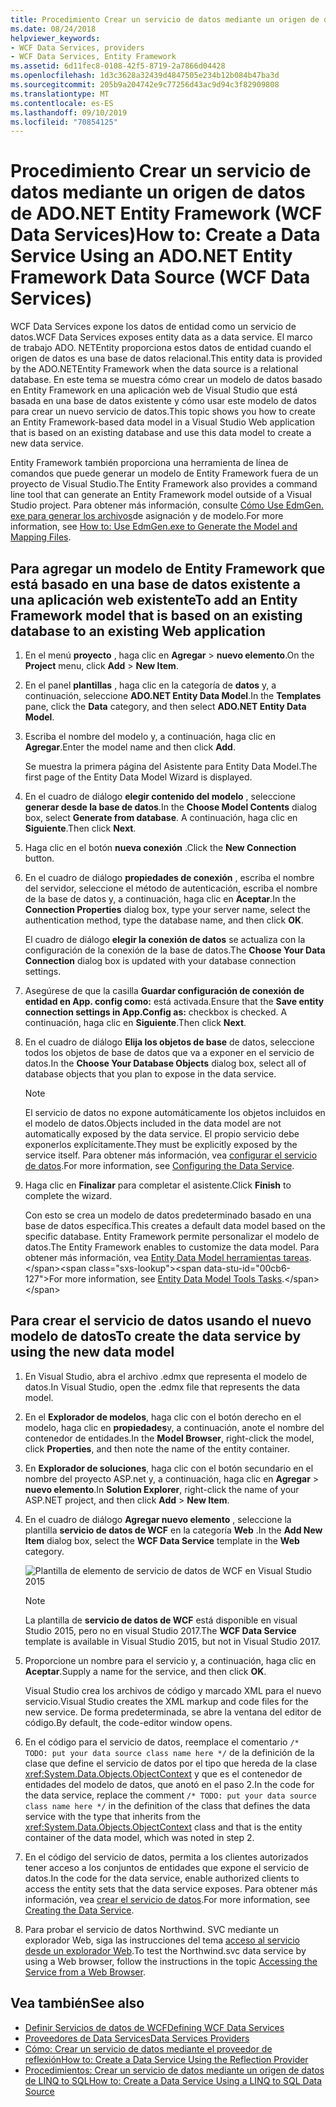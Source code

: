 ```yaml
---
title: Procedimiento Crear un servicio de datos mediante un origen de datos de ADO.NET Entity Framework (WCF Data Services)
ms.date: 08/24/2018
helpviewer_keywords:
- WCF Data Services, providers
- WCF Data Services, Entity Framework
ms.assetid: 6d11fec8-0108-42f5-8719-2a7866d04428
ms.openlocfilehash: 1d3c3628a32439d4847505e234b12b084b47ba3d
ms.sourcegitcommit: 205b9a204742e9c77256d43ac9d94c3f82909808
ms.translationtype: MT
ms.contentlocale: es-ES
ms.lasthandoff: 09/10/2019
ms.locfileid: "70854125"
---
```

# <a name="how-to-create-a-data-service-using-an-adonet-entity-framework-data-source-wcf-data-services"></a><span data-ttu-id="00cb6-102">Procedimiento Crear un servicio de datos mediante un origen de datos de ADO.NET Entity Framework (WCF Data Services)</span><span class="sxs-lookup"><span data-stu-id="00cb6-102">How to: Create a Data Service Using an ADO.NET Entity Framework Data Source (WCF Data Services)</span></span>

<span data-ttu-id="00cb6-103">WCF Data Services expone los datos de entidad como un servicio de datos.</span><span class="sxs-lookup"><span data-stu-id="00cb6-103">WCF Data Services exposes entity data as a data service.</span></span> <span data-ttu-id="00cb6-104">El marco de trabajo ADO. NETEntity proporciona estos datos de entidad cuando el origen de datos es una base de datos relacional.</span><span class="sxs-lookup"><span data-stu-id="00cb6-104">This entity data is provided by the ADO.NETEntity Framework when the data source is a relational database.</span></span> <span data-ttu-id="00cb6-105">En este tema se muestra cómo crear un modelo de datos basado en Entity Framework en una aplicación web de Visual Studio que está basada en una base de datos existente y cómo usar este modelo de datos para crear un nuevo servicio de datos.</span><span class="sxs-lookup"><span data-stu-id="00cb6-105">This topic shows you how to create an Entity Framework-based data model in a Visual Studio Web application that is based on an existing database and use this data model to create a new data service.</span></span>

<span data-ttu-id="00cb6-106">Entity Framework también proporciona una herramienta de línea de comandos que puede generar un modelo de Entity Framework fuera de un proyecto de Visual Studio.</span><span class="sxs-lookup"><span data-stu-id="00cb6-106">The Entity Framework also provides a command line tool that can generate an Entity Framework model outside of a Visual Studio project.</span></span> <span data-ttu-id="00cb6-107">Para obtener más información, consulte [Cómo Use EdmGen. exe para generar los archivos](../adonet/ef/how-to-use-edmgen-exe-to-generate-the-model-and-mapping-files.md)de asignación y de modelo.</span><span class="sxs-lookup"><span data-stu-id="00cb6-107">For more information, see [How to: Use EdmGen.exe to Generate the Model and Mapping Files](../adonet/ef/how-to-use-edmgen-exe-to-generate-the-model-and-mapping-files.md).</span></span>

## <a name="to-add-an-entity-framework-model-that-is-based-on-an-existing-database-to-an-existing-web-application"></a><span data-ttu-id="00cb6-108">Para agregar un modelo de Entity Framework que está basado en una base de datos existente a una aplicación web existente</span><span class="sxs-lookup"><span data-stu-id="00cb6-108">To add an Entity Framework model that is based on an existing database to an existing Web application</span></span>

1. <span data-ttu-id="00cb6-109">En el menú **proyecto** , haga clic en **Agregar** > **nuevo elemento**.</span><span class="sxs-lookup"><span data-stu-id="00cb6-109">On the **Project** menu, click **Add** > **New Item**.</span></span>

2. <span data-ttu-id="00cb6-110">En el panel **plantillas** , haga clic en la categoría de **datos** y, a continuación, seleccione **ADO.NET Entity Data Model**.</span><span class="sxs-lookup"><span data-stu-id="00cb6-110">In the **Templates** pane, click the **Data** category, and then select **ADO.NET Entity Data Model**.</span></span>

3. <span data-ttu-id="00cb6-111">Escriba el nombre del modelo y, a continuación, haga clic en **Agregar**.</span><span class="sxs-lookup"><span data-stu-id="00cb6-111">Enter the model name and then click **Add**.</span></span>

     <span data-ttu-id="00cb6-112">Se muestra la primera página del Asistente para Entity Data Model.</span><span class="sxs-lookup"><span data-stu-id="00cb6-112">The first page of the Entity Data Model Wizard is displayed.</span></span>

4. <span data-ttu-id="00cb6-113">En el cuadro de diálogo **elegir contenido del modelo** , seleccione **generar desde la base de datos**.</span><span class="sxs-lookup"><span data-stu-id="00cb6-113">In the **Choose Model Contents** dialog box, select **Generate from database**.</span></span> <span data-ttu-id="00cb6-114">A continuación, haga clic en **Siguiente**.</span><span class="sxs-lookup"><span data-stu-id="00cb6-114">Then click **Next**.</span></span>

5. <span data-ttu-id="00cb6-115">Haga clic en el botón **nueva conexión** .</span><span class="sxs-lookup"><span data-stu-id="00cb6-115">Click the **New Connection** button.</span></span>

6. <span data-ttu-id="00cb6-116">En el cuadro de diálogo **propiedades de conexión** , escriba el nombre del servidor, seleccione el método de autenticación, escriba el nombre de la base de datos y, a continuación, haga clic en **Aceptar**.</span><span class="sxs-lookup"><span data-stu-id="00cb6-116">In the **Connection Properties** dialog box, type your server name, select the authentication method, type the database name, and then click **OK**.</span></span>

     <span data-ttu-id="00cb6-117">El cuadro de diálogo **elegir la conexión de datos** se actualiza con la configuración de la conexión de la base de datos.</span><span class="sxs-lookup"><span data-stu-id="00cb6-117">The **Choose Your Data Connection** dialog box is updated with your database connection settings.</span></span>

7. <span data-ttu-id="00cb6-118">Asegúrese de que la casilla **Guardar configuración de conexión de entidad en App. config como:** está activada.</span><span class="sxs-lookup"><span data-stu-id="00cb6-118">Ensure that the **Save entity connection settings in App.Config as:** checkbox is checked.</span></span> <span data-ttu-id="00cb6-119">A continuación, haga clic en **Siguiente**.</span><span class="sxs-lookup"><span data-stu-id="00cb6-119">Then click **Next**.</span></span>

8. <span data-ttu-id="00cb6-120">En el cuadro de diálogo **Elija los objetos de base** de datos, seleccione todos los objetos de base de datos que va a exponer en el servicio de datos.</span><span class="sxs-lookup"><span data-stu-id="00cb6-120">In the **Choose Your Database Objects** dialog box, select all of database objects that you plan to expose in the data service.</span></span>

    > [!NOTE]
    > <span data-ttu-id="00cb6-121">El servicio de datos no expone automáticamente los objetos incluidos en el modelo de datos.</span><span class="sxs-lookup"><span data-stu-id="00cb6-121">Objects included in the data model are not automatically exposed by the data service.</span></span> <span data-ttu-id="00cb6-122">El propio servicio debe exponerlos explícitamente.</span><span class="sxs-lookup"><span data-stu-id="00cb6-122">They must be explicitly exposed by the service itself.</span></span> <span data-ttu-id="00cb6-123">Para obtener más información, vea [configurar el servicio de datos](configuring-the-data-service-wcf-data-services.md).</span><span class="sxs-lookup"><span data-stu-id="00cb6-123">For more information, see [Configuring the Data Service](configuring-the-data-service-wcf-data-services.md).</span></span>

9. <span data-ttu-id="00cb6-124">Haga clic en **Finalizar** para completar el asistente.</span><span class="sxs-lookup"><span data-stu-id="00cb6-124">Click **Finish** to complete the wizard.</span></span>

     <span data-ttu-id="00cb6-125">Con esto se crea un modelo de datos predeterminado basado en una base de datos específica.</span><span class="sxs-lookup"><span data-stu-id="00cb6-125">This creates a default data model based on the specific database.</span></span> <span data-ttu-id="00cb6-126">Entity Framework permite personalizar el modelo de datos.</span><span class="sxs-lookup"><span data-stu-id="00cb6-126">The Entity Framework enables to customize the data model.</span></span> <span data-ttu-id="00cb6-127">Para obtener más información, vea [Entity Data Model herramientas tareas](https://docs.microsoft.com/previous-versions/dotnet/netframework-4.0/bb738480(v=vs.100)).</span><span class="sxs-lookup"><span data-stu-id="00cb6-127">For more information, see [Entity Data Model Tools Tasks](https://docs.microsoft.com/previous-versions/dotnet/netframework-4.0/bb738480(v=vs.100)).</span></span>

## <a name="to-create-the-data-service-by-using-the-new-data-model"></a><span data-ttu-id="00cb6-128">Para crear el servicio de datos usando el nuevo modelo de datos</span><span class="sxs-lookup"><span data-stu-id="00cb6-128">To create the data service by using the new data model</span></span>

1. <span data-ttu-id="00cb6-129">En Visual Studio, abra el archivo .edmx que representa el modelo de datos.</span><span class="sxs-lookup"><span data-stu-id="00cb6-129">In Visual Studio, open the .edmx file that represents the data model.</span></span>

2. <span data-ttu-id="00cb6-130">En el **Explorador de modelos**, haga clic con el botón derecho en el modelo, haga clic en **propiedades**y, a continuación, anote el nombre del contenedor de entidades.</span><span class="sxs-lookup"><span data-stu-id="00cb6-130">In the **Model Browser**, right-click the model, click **Properties**, and then note the name of the entity container.</span></span>

3. <span data-ttu-id="00cb6-131">En **Explorador de soluciones**, haga clic con el botón secundario en el nombre del proyecto ASP.net y, a continuación, haga clic en **Agregar** > **nuevo elemento**.</span><span class="sxs-lookup"><span data-stu-id="00cb6-131">In **Solution Explorer**, right-click the name of your ASP.NET project, and then click **Add** > **New Item**.</span></span>

4. <span data-ttu-id="00cb6-132">En el cuadro de diálogo **Agregar nuevo elemento** , seleccione la plantilla **servicio de datos de WCF** en la categoría **Web** .</span><span class="sxs-lookup"><span data-stu-id="00cb6-132">In the **Add New Item** dialog box, select the **WCF Data Service** template in the **Web** category.</span></span>

   ![Plantilla de elemento de servicio de datos de WCF en Visual Studio 2015](media/wcf-data-service-item-template.png)

   > [!NOTE]
   > <span data-ttu-id="00cb6-134">La plantilla de **servicio de datos de WCF** está disponible en visual Studio 2015, pero no en visual Studio 2017.</span><span class="sxs-lookup"><span data-stu-id="00cb6-134">The **WCF Data Service** template is available in Visual Studio 2015, but not in Visual Studio 2017.</span></span>

5. <span data-ttu-id="00cb6-135">Proporcione un nombre para el servicio y, a continuación, haga clic en **Aceptar**.</span><span class="sxs-lookup"><span data-stu-id="00cb6-135">Supply a name for the service, and then click **OK**.</span></span>

     <span data-ttu-id="00cb6-136">Visual Studio crea los archivos de código y marcado XML para el nuevo servicio.</span><span class="sxs-lookup"><span data-stu-id="00cb6-136">Visual Studio creates the XML markup and code files for the new service.</span></span> <span data-ttu-id="00cb6-137">De forma predeterminada, se abre la ventana del editor de código.</span><span class="sxs-lookup"><span data-stu-id="00cb6-137">By default, the code-editor window opens.</span></span>

6. <span data-ttu-id="00cb6-138">En el código para el servicio de datos, reemplace el comentario `/* TODO: put your data source class name here */` de la definición de la clase que define el servicio de datos por el tipo que hereda de la clase <xref:System.Data.Objects.ObjectContext> y que es el contenedor de entidades del modelo de datos, que anotó en el paso 2.</span><span class="sxs-lookup"><span data-stu-id="00cb6-138">In the code for the data service, replace the comment `/* TODO: put your data source class name here */` in the definition of the class that defines the data service with the type that inherits from the <xref:System.Data.Objects.ObjectContext> class and that is the entity container of the data model, which was noted in step 2.</span></span>

7. <span data-ttu-id="00cb6-139">En el código del servicio de datos, permita a los clientes autorizados tener acceso a los conjuntos de entidades que expone el servicio de datos.</span><span class="sxs-lookup"><span data-stu-id="00cb6-139">In the code for the data service, enable authorized clients to access the entity sets that the data service exposes.</span></span> <span data-ttu-id="00cb6-140">Para obtener más información, vea [crear el servicio de datos](creating-the-data-service.md).</span><span class="sxs-lookup"><span data-stu-id="00cb6-140">For more information, see [Creating the Data Service](creating-the-data-service.md).</span></span>

8. <span data-ttu-id="00cb6-141">Para probar el servicio de datos Northwind. SVC mediante un explorador Web, siga las instrucciones del tema [acceso al servicio desde un explorador Web](accessing-the-service-from-a-web-browser-wcf-data-services-quickstart.md).</span><span class="sxs-lookup"><span data-stu-id="00cb6-141">To test the Northwind.svc data service by using a Web browser, follow the instructions in the topic [Accessing the Service from a Web Browser](accessing-the-service-from-a-web-browser-wcf-data-services-quickstart.md).</span></span>

## <a name="see-also"></a><span data-ttu-id="00cb6-142">Vea también</span><span class="sxs-lookup"><span data-stu-id="00cb6-142">See also</span></span>

- [<span data-ttu-id="00cb6-143">Definir Servicios de datos de WCF</span><span class="sxs-lookup"><span data-stu-id="00cb6-143">Defining WCF Data Services</span></span>](defining-wcf-data-services.md)
- [<span data-ttu-id="00cb6-144">Proveedores de Data Services</span><span class="sxs-lookup"><span data-stu-id="00cb6-144">Data Services Providers</span></span>](data-services-providers-wcf-data-services.md)
- [<span data-ttu-id="00cb6-145">Cómo: Crear un servicio de datos mediante el proveedor de reflexión</span><span class="sxs-lookup"><span data-stu-id="00cb6-145">How to: Create a Data Service Using the Reflection Provider</span></span>](create-a-data-service-using-rp-wcf-data-services.md)
- [<span data-ttu-id="00cb6-146">Procedimientos: Crear un servicio de datos mediante un origen de datos de LINQ to SQL</span><span class="sxs-lookup"><span data-stu-id="00cb6-146">How to: Create a Data Service Using a LINQ to SQL Data Source</span></span>](create-a-data-service-using-linq-to-sql-wcf.md)
